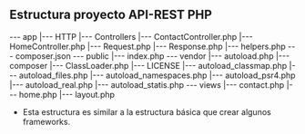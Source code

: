 Estructura proyecto API-REST PHP
--------------------------------
--- app 
    |--- HTTP
          |--- Controllers
                |--- ContactController.php
                |--- HomeController.php
          |--- Request.php
          |--- Response.php
    |--- helpers.php
--- composer.json
--- public
    |--- index.php
--- vendor
    |--- autoload.php
    |--- composer
          |--- ClassLoader.php
          |--- LICENSE
          |--- autoload_classmap.php
          |--- autoload_files.php
          |--- autoload_namespaces.php
          |--- autoload_psr4.php
          |--- autoload_real.php
          |--- autoload_statis.php
--- views
    |--- contact.php
    |--- home.php
    |--- layout.php



* Esta estructura es similar a la estructura básica que crear algunos frameworks.